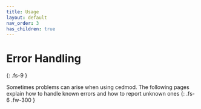 ```yaml
---
title: Usage
layout: default
nav_order: 3
has_children: true
---
```


# Error Handling
{: .fs-9 }

Sometimes problems can arise when using cedmod. The following pages explain how to handle known errors and how to report unknown ones
{: .fs-6 .fw-300 }